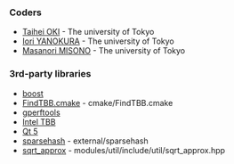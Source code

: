 ### Coders

* [Taihei OKI](https://github.com/natrium11321) - The university of Tokyo
* [Iori YANOKURA](https://github.com/iory) - The university of Tokyo
* [Masanori MISONO](https://github.com/mfumi) - The university of Tokyo

### 3rd-party libraries

* [boost](http://www.boost.org/)
* [FindTBB.cmake](https://code.google.com/p/findtbb/) - cmake/FindTBB.cmake
* [gperftools](https://code.google.com/p/gperftools/)
* [Intel TBB](https://www.threadingbuildingblocks.org/)
* [Qt 5](http://qt-project.org/qt5)
* [sparsehash](https://code.google.com/p/sparsehash/) - external/sparsehash
* [sqrt_approx](http://en.wikipedia.org/wiki/Methods_of_computing_square_roots#Approximations_that_depend_on_the_floating_point_representation) - modules/util/include/util/sqrt_approx.hpp
